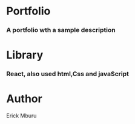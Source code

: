 # Portfolio

### A  portfolio wth a sample description

# Library

### React, also used html,Css and javaScript

# Author
Erick Mburu